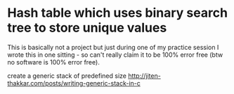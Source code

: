 # Hash table which uses binary search tree to store unique values
This is basically not a project but just during one of my practice session I wrote this in one sitting - so can't really claim it to be 100% error free (btw no software is 100% error free).

create a generic stack of predefined size
http://jiten-thakkar.com/posts/writing-generic-stack-in-c
